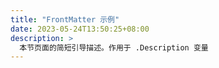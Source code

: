 ```yaml
---
title: "FrontMatter 示例"
date: 2023-05-24T13:50:25+08:00
description: >
  本节页面的简短引导描述。作用于 .Description 变量
---
```


